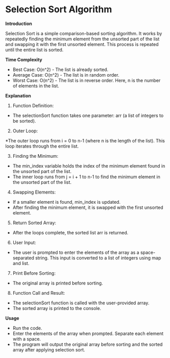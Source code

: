 # Selection Sort Algorithm
**Introduction**

Selection Sort is a simple comparison-based sorting algorithm. It works by repeatedly finding the minimum element from the unsorted part of the list and swapping it with the first unsorted element. This process is repeated until the entire list is sorted.

**Time Complexity**
* Best Case: O(n^2) - The list is already sorted.
* Average Case: O(n^2) - The list is in random order.
* Worst Case: O(n^2) - The list is in reverse order.
Here, n is the number of elements in the list.

**Explanation**

1) Function Definition:

* The selectionSort function takes one parameter: arr (a list of integers to be sorted).

2) Outer Loop:

*The outer loop runs from i = 0 to n-1 (where n is the length of the list). This loop iterates through the entire list.

3) Finding the Minimum:

* The min_index variable holds the index of the minimum element found in the unsorted part of the list.
* The inner loop runs from j = i + 1 to n-1 to find the minimum element in the unsorted part of the list.

4) Swapping Elements:

* If a smaller element is found, min_index is updated.
* After finding the minimum element, it is swapped with the first unsorted element.

5) Return Sorted Array:

* After the loops complete, the sorted list arr is returned.

6) User Input:

* The user is prompted to enter the elements of the array as a space-separated string. This input is converted to a list of integers using map and list.

7) Print Before Sorting:

* The original array is printed before sorting.

8) Function Call and Result:

* The selectionSort function is called with the user-provided array.
* The sorted array is printed to the console.

**Usage**

* Run the code.
* Enter the elements of the array when prompted. Separate each element with a space.
* The program will output the original array before sorting and the sorted array after applying selection sort.
